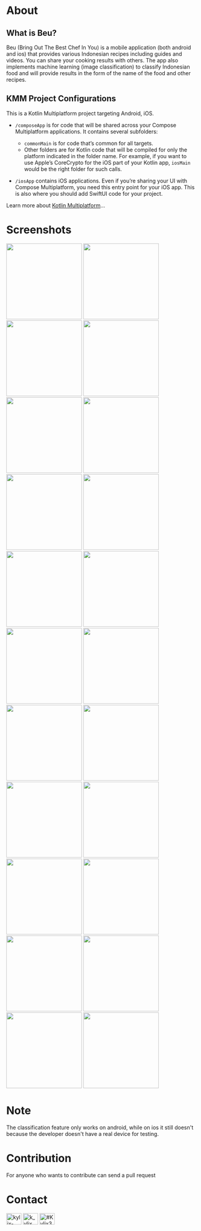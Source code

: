 # About

## What is Beu?
Beu (Bring Out The Best Chef In You) is a mobile application (both android and ios) that provides various Indonesian recipes including guides and videos. You can share your cooking results with others. The app also implements machine learning (image classification) to classify Indonesian food and will provide results in the form of the name of the food and other recipes.

## KMM Project Configurations
This is a Kotlin Multiplatform project targeting Android, iOS.

* `/composeApp` is for code that will be shared across your Compose Multiplatform applications.
  It contains several subfolders:
  - `commonMain` is for code that’s common for all targets.
  - Other folders are for Kotlin code that will be compiled for only the platform indicated in the folder name.
    For example, if you want to use Apple’s CoreCrypto for the iOS part of your Kotlin app,
    `iosMain` would be the right folder for such calls.

* `/iosApp` contains iOS applications. Even if you’re sharing your UI with Compose Multiplatform, 
  you need this entry point for your iOS app. This is also where you should add SwiftUI code for your project.


Learn more about [Kotlin Multiplatform](https://www.jetbrains.com/help/kotlin-multiplatform-dev/get-started.html)…

# Screenshots
<p>
<img width=200 src="https://raw.githubusercontent.com/kylixeza/beu-cmp/refs/heads/development/screenshots/1_splash.jpeg" >
<img width=200 src="https://raw.githubusercontent.com/kylixeza/beu-cmp/refs/heads/development/screenshots/2_onboard-1.jpeg" >
<img width=200 src="https://raw.githubusercontent.com/kylixeza/beu-cmp/refs/heads/development/screenshots/3_onboard-2.jpeg" >
<img width=200 src="https://raw.githubusercontent.com/kylixeza/beu-cmp/refs/heads/development/screenshots/4_onboard-3.jpeg" >
<img width=200 src="https://raw.githubusercontent.com/kylixeza/beu-cmp/refs/heads/development/screenshots/5_login.jpeg" >
<img width=200 src="https://raw.githubusercontent.com/kylixeza/beu-cmp/refs/heads/development/screenshots/6_register.jpeg" >
<img width=200 src="https://raw.githubusercontent.com/kylixeza/beu-cmp/refs/heads/development/screenshots/7_home.jpeg" >
<img width=200 src="https://raw.githubusercontent.com/kylixeza/beu-cmp/refs/heads/development/screenshots/8_search.jpeg" >
<img width=200 src="https://raw.githubusercontent.com/kylixeza/beu-cmp/refs/heads/development/screenshots/9_search.jpeg" >
<img width=200 src="https://raw.githubusercontent.com/kylixeza/beu-cmp/refs/heads/development/screenshots/10_detail-1.jpeg" >
<img width=200 src="https://raw.githubusercontent.com/kylixeza/beu-cmp/refs/heads/development/screenshots/11_detail-2.jpeg" >
<img width=200 src="https://raw.githubusercontent.com/kylixeza/beu-cmp/refs/heads/development/screenshots/12_detail-3.jpeg" >
<img width=200 src="https://raw.githubusercontent.com/kylixeza/beu-cmp/refs/heads/development/screenshots/13_review.jpeg" >
<img width=200 src="https://raw.githubusercontent.com/kylixeza/beu-cmp/refs/heads/development/screenshots/14_camera-1.jpeg" >
<img width=200 src="https://raw.githubusercontent.com/kylixeza/beu-cmp/refs/heads/development/screenshots/15_camera-2.jpeg" >
<img width=200 src="https://raw.githubusercontent.com/kylixeza/beu-cmp/refs/heads/development/screenshots/16_profile.jpeg" >
<img width=200 src="https://raw.githubusercontent.com/kylixeza/beu-cmp/refs/heads/development/screenshots/17_update_profile.jpeg" >
<img width=200 src="https://raw.githubusercontent.com/kylixeza/beu-cmp/refs/heads/development/screenshots/18_reset_password.jpeg" >
<img width=200 src="https://raw.githubusercontent.com/kylixeza/beu-cmp/refs/heads/development/screenshots/19_histories-1.jpeg" >
<img width=200 src="https://raw.githubusercontent.com/kylixeza/beu-cmp/refs/heads/development/screenshots/20_histories-2.jpeg" >
<img width=200 src="https://raw.githubusercontent.com/kylixeza/beu-cmp/refs/heads/development/screenshots/21_favorites.jpeg" >
<img width=200 src="https://raw.githubusercontent.com/kylixeza/beu-cmp/refs/heads/development/screenshots/22_help_center.jpeg" >
</p>

# Note

The classification feature only works on android, while on ios it still doesn't because the developer doesn't have a real device for testing.

# Contribution
For anyone who wants to contribute can send a pull request

# Contact
<a href="https://linkedin.com/in/kylix-eza-saputra-1bb1b7192" target="blank"><img align="center" src="https://raw.githubusercontent.com/rahuldkjain/github-profile-readme-generator/master/src/images/icons/Social/linked-in-alt.svg" alt="kylix-eza-saputra-1bb1b7192" height="30" width="40" /></a>
<a href="https://instagram.com/k_ylix" target="blank"><img align="center" src="https://raw.githubusercontent.com/rahuldkjain/github-profile-readme-generator/master/src/images/icons/Social/instagram.svg" alt="k_ylix" height="30" width="40" /></a>
<a href="https://discord.gg/#Kylix3272" target="blank"><img align="center" src="https://raw.githubusercontent.com/rahuldkjain/github-profile-readme-generator/master/src/images/icons/Social/discord.svg" alt="#Kylix3272" height="30" width="40" /></a>
</p>
